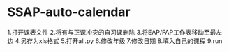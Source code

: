 # SSAP-auto-calendar
1.打开课表文件
2.将有与正课冲突的自习课删除
3.将EAP/FAP工作表移动至最左边
4.另存为xls格式
5.打开all.py
6.修改年级
7.修改日期
8.填入自己的课程
9.run
